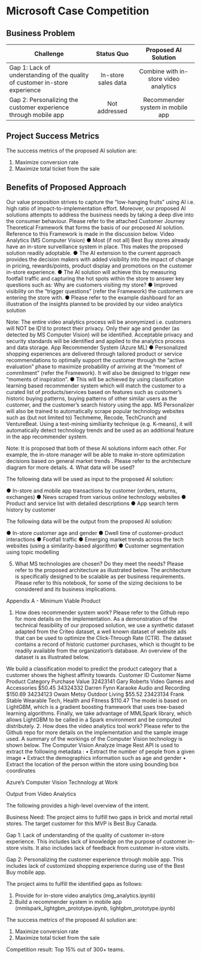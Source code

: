 # Microsoft Case Competition

## Business Problem

| Challenge | Status Quo  | Proposed AI Solution  |
| ---   | :-: | :-: |
| Gap 1: Lack of understanding of the quality of customer in-store experience | In-store sales data | Combine with in-store video analytics |
| Gap 2: Personalizing the customer experience through mobile app | Not addressed | Recommender system in mobile app |

## Project Success Metrics

The success metrics of the proposed AI solution are:
1)	Maximize conversion rate 
2)	Maximize total ticket from the sale


## Benefits of Proposed Approach
Our value proposition strives to capture the “low-hanging fruits” using AI i.e. high ratio of impact-to-implementation effort. Moreover, our proposed AI solutions attempts to address the business needs by taking a deep dive into the consumer behaviour. Please refer to the attached Customer Journey Theoretical Framework that forms the basis of our proposed AI solution. Reference to this Framework is made in the discussion below.
Video Analytics (MS Computer Vision)
●	Most (if not all) Best Buy stores already have an in-store surveillance system in place. This makes the proposed solution readily adoptable.
●	The AI extension to the current approach provides the decision makers with added visibility into the impact of change in pricing, rewards/points, product display and promotions on the customer in-store experience.
●	The AI solution will achieve this by measuring footfall traffic and capturing the hot spots within the store to answer key questions such as: Why are customers visiting my store?
●	Improved visibility on the “trigger questions” (refer the Framework) the customers are entering the store with.
●	Please refer to the example dashboard for an illustration of the insights planned to be provided by our video analytics solution

Note: The entire video analytics process will be anonymized i.e. customers will NOT be ID’d to protect their privacy. Only their age and gender (as detected by MS Computer Vision) will be identified. Acceptable privacy and security standards will be identified and applied to the analytics process and data storage.
App Recommender System (Azure ML)
●	Personalized shopping experiences are delivered through tailored product or service recommendations to optimally support the customer through the “active evaluation” phase to maximize probability of arriving at the “moment of commitment” (refer the Framework). It will also be designed to trigger new “moments of inspiration”.
●	This will be achieved by using classification learning based recommender system which will match the customer to a curated list of products/services based on features such as customer’s historic buying patterns, buying patterns of other similar users as the customer, and the customer’s search history using the app. MS Personalizer will also be trained to automatically scrape popular technology websites such as (but not limited to) Techmeme, Recode, TechCrunch and VentureBeat. Using a text-mining similiarity technique (e.g. K-means), it will automatically detect technology trends and be used as an additional feature in the app recommender system. 

Note: It is proposed that both of these AI solutions inform each other. For example, the in-store manager will be able to make in-store optimization decisions based on general market trends . Please refer to the architecture diagram for more details.
4.	What data will be used?

The following data will be used as input to the proposed AI solution:

●	In-store and mobile app transactions by customer (orders, returns, exchanges)
●	News scraped from various online technology websites
●	Product and service list with detailed descriptions
●	App search term history by customer

The following data will be the output from the proposed AI solution:

●	In-store customer age and gender
●	Dwell time of customer-product interactions
●	Footfall traffic
●	Emerging market trends across the tech websites (using a similarity-based algorithm)
●	Customer segmentation using topic modelling


5.	What MS technologies are chosen? Do they meet the needs? 
Please refer to the proposed architecture as illustrated below. The architecture is specifically designed to be scalable as per business requirements. Please refer to this notebook, for some of the sizing decisions to be considered and its business implications.
 







Appendix A - Minimum Viable Product
1.	How does recommender system work?
Please refer to the Github repo for more details on the implementation.
As a demonstration of the technical feasibility of our proposed solution, we use a synthetic dataset adapted from the Criteo dataset, a well known dataset of website ads that can be used to optimize the Click-Through Rate (CTR). The dataset contains a record of historic customer purchases, which is thought to be readily available from the organization’s database. An overview of the dataset is as illustrated below. 

We build a classification model to predict the product category that a customer shows the highest affinity towards.
Customer ID	Customer Name	Product Category	Purchase Value
32423141	Gary Roberts	Video Games and Accessories	$50.45
34324332	Darren Fynn	Karaoke Audio and Recording	$150.69
34234123	Owain Metsy	Outdoor Living	$55.52
23423134	Frank Stable	Wearable Tech, Health and Fitness	$110.47
The model is based on LightGBM, which is a gradient boosting framework that uses tree-based learning algorithms. Finally, we take advantage of MMLSpark library, which allows LightGBM to be called in a Spark environment and be computed distributely. 
2.	How does the video analytics tool work?
Please refer to the Github repo for more details on the implementation and the sample image used.
A summary of the workings of the Computer Vision technology is shown below. The Computer Vision Analyze Image Rest API is used to extract the following metadata :
•	Extract the number of people from a given image
•	Extract the demographics information such as age and gender
•	Extract the location of the person within the store using bounding box coordinates


Azure’s Computer Vision Technology at Work
 

Output from Video Analytics
 










The following provides a high-level overview of the intent.

Business Need: The project aims to fulfill two gaps in brick and mortal retail stores. The target customer for this MVP is Best Buy Canada. 

Gap 1: Lack of understanding of the quality of customer in-store experience. This includes lack of knowledge on the purpose of customer in-store visits. It also includes lack of feedback from customer in-store visits.

Gap 2: Personalizing the customer experience through mobile app. This includes lack of customized shopping experience during use of the Best Buy mobile app.

The project aims to fulfill the identified gaps as follows:
1) Provide for in-store video analytics (img_analytics.ipynb)
2) Build a recommender system in mobile app (mmlspark_lightgbm_prototype.ipynb, lightgbm_prototype.ipynb)

The success metrics of the proposed AI solution are:
1) Maximize conversion rate
2) Maximize total ticket from the sale

Competition result: Top 15% out of 300+ teams.
